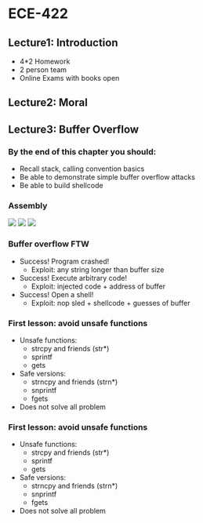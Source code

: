 # ECE-422

## Lecture1: Introduction

- 4*2 Homework
- 2 person team
- Online Exams with books open

## Lecture2: Moral

## Lecture3: Buffer Overflow
### By the end of this chapter you should:
- Recall stack, calling convention basics
- Be able to demonstrate simple buffer overflow
attacks
- Be able to build shellcode
### Assembly
![](https://i.imgur.com/JQqvnks.png)
![](https://i.imgur.com/Bz6ap2w.png)
![](https://i.imgur.com/4CiQZIv.png)

### Buffer overflow FTW
- Success! Program crashed!
    - Exploit: any string longer than buffer size
- Success! Execute arbitrary code!
    - Exploit: injected code + address of buffer
- Success! Open a shell!
    - Exploit: nop sled + shellcode + guesses of buffer 
    
### First lesson: avoid unsafe functions
- Unsafe functions:
    - strcpy and friends (str*)
    - sprintf
    - gets
- Safe versions:
    - strncpy and friends (strn*)
    - snprintf
    - fgets
- Does not solve all problem

### First lesson: avoid unsafe functions
- Unsafe functions:
    - strcpy and friends (str*)
    - sprintf
    - gets
- Safe versions:
    - strncpy and friends (strn*)
    - snprintf
    - fgets
- Does not solve all problem